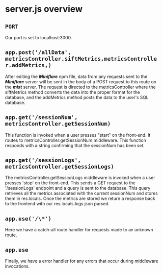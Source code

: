 # server.js overview

## `PORT`

Our port is set to localhost:3000.

## `app.post('/allData', metricsController.siftMetrics,metricsController.addMetrics,)`

After editing the **_Miniflare_** npm file, data from any requests sent to the **_Miniflare_** server will be sent in the body of a POST request to this route on the **_mist_** server. The request is directed to the metricsController where the siftMetrics method converts the data into the proper format for the database, and the addMetrics method posts the data to the user's SQL database.

## `app.get('/sessionNum', metricsController.getSessionNum)`

This function is invoked when a user presses "start" on the front-end. It routes to metricsController.getSessionNum middleware. This function responds with a string confirming that the sessionNum has been set.

## `app.get('/sessionLogs', metricsController.getSessionLogs)`

The metricsController.getSessionLogs middleware is invoked when a user presses 'stop' on the front-end. This sends a GET request to the '/sessionLogs' endpoint and a query is sent to the database. This query retrieves all the metrics associated with the current sessionNum and stores them in res.locals. Once the metrics are stored we return a response back to the frontend with our res.locals.logs json parsed.

## `app.use('/\*')`

Here we have a catch-all route handler for requests made to an unknown route.

## `app.use`

Finally, we have a error handler for any errors that occur during middleware invocations.
